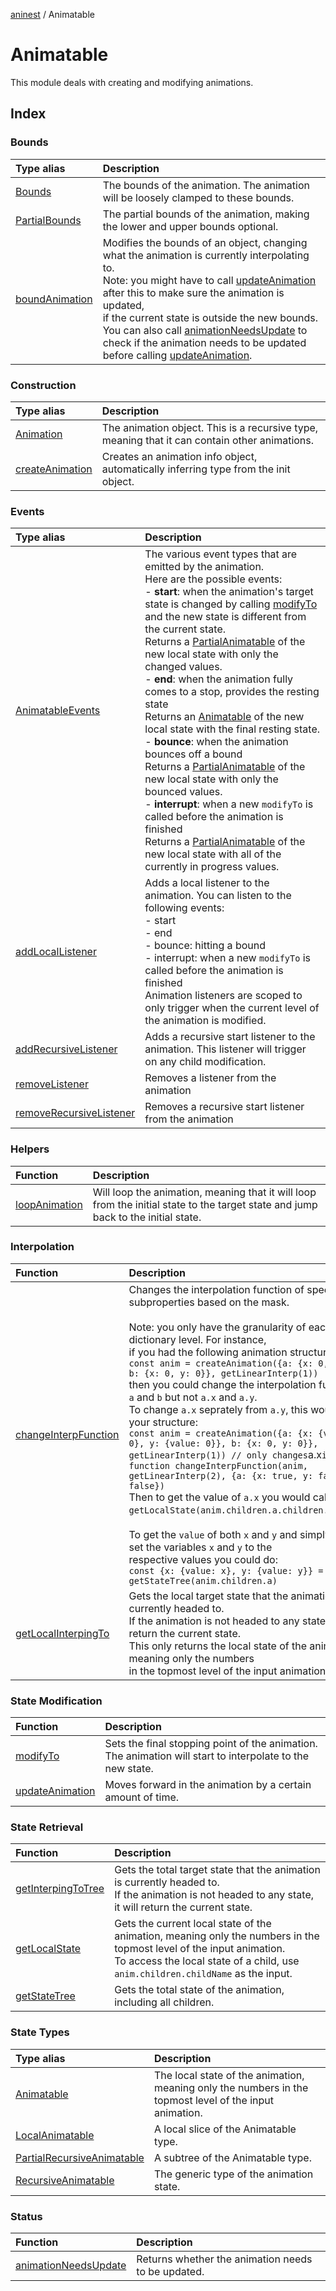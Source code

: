 [aninest](../index.md) / Animatable

# Animatable

This module deals with creating and modifying animations.

## Index

### Bounds

| Type alias | Description |
| :------ | :------ |
| [Bounds](type-aliases/Bounds.md) | The bounds of the animation. The animation will be loosely clamped to these bounds. |
| [PartialBounds](type-aliases/PartialBounds.md) | The partial bounds of the animation, making the lower and upper bounds optional. |
| [boundAnimation](functions/boundAnimation.md) | Modifies the bounds of an object, changing what the animation is currently interpolating to.<br />Note: you might have to call [updateAnimation](functions/updateAnimation.md) after this to make sure the animation is updated,<br />if the current state is outside the new bounds.<br />You can also call [animationNeedsUpdate](functions/animationNeedsUpdate.md) to check if the animation needs to be updated before calling [updateAnimation](functions/updateAnimation.md). |

### Construction

| Type alias | Description |
| :------ | :------ |
| [Animation](type-aliases/Animation.md) | The animation object. This is a recursive type, meaning that it can contain other animations. |
| [createAnimation](functions/createAnimation.md) | Creates an animation info object, automatically inferring type from the init object. |

### Events

| Type alias | Description |
| :------ | :------ |
| [AnimatableEvents](type-aliases/AnimatableEvents.md) | The various event types that are emitted by the animation.<br />Here are the possible events:<br />- **start**: when the animation's target state is changed by calling [modifyTo](functions/modifyTo.md)<br />and the new state is different from the current state.<br />Returns a [PartialAnimatable](type-aliases/LocalAnimatable.md) of the new local state with only the changed values.<br />- **end**: when the animation fully comes to a stop, provides the resting state<br />Returns an [Animatable](type-aliases/LocalAnimatable.md) of the new local state with the final resting state.<br />- **bounce**: when the animation bounces off a bound<br />Returns a [PartialAnimatable](type-aliases/LocalAnimatable.md) of the new local state with only the bounced values.<br />- **interrupt**: when a new `modifyTo` is called before the animation is finished<br />Returns a [PartialAnimatable](type-aliases/LocalAnimatable.md) of the new local state with all of the currently in progress values. |
| [addLocalListener](functions/addLocalListener.md) | Adds a local listener to the animation. You can listen to the following events:<br />- start<br />- end<br />- bounce: hitting a bound<br />- interrupt: when a new `modifyTo` is called before the animation is finished<br />Animation listeners are scoped to only trigger when the current level of the animation is modified. |
| [addRecursiveListener](functions/addRecursiveListener.md) | Adds a recursive start listener to the animation. This listener will trigger on any child modification. |
| [removeListener](functions/removeListener.md) | Removes a listener from the animation |
| [removeRecursiveListener](functions/removeRecursiveListener.md) | Removes a recursive start listener from the animation |

### Helpers

| Function | Description |
| :------ | :------ |
| [loopAnimation](functions/loopAnimation.md) | Will loop the animation, meaning that it will loop from the initial state to the target state and jump back to the initial state. |

### Interpolation

| Function | Description |
| :------ | :------ |
| [changeInterpFunction](functions/changeInterpFunction.md) | Changes the interpolation function of specific subproperties based on the mask.<br /><br />Note: you only have the granularity of each dictionary level. For instance,<br />if you had the following animation structure:<br />` const anim = createAnimation({a: {x: 0, y: 0}, b: {x: 0, y: 0}}, getLinearInterp(1)) `<br />then you could change the interpolation function of `a` and `b` but not `a.x` and `a.y`.<br />To change `a.x` seprately from `a.y`, this would be your structure:<br />` const anim = createAnimation({a: {x: {value: 0}, y: {value: 0}}, b: {x: 0, y: 0}}, getLinearInterp(1)) // only changes `a.x` interp function changeInterpFunction(anim, getLinearInterp(2), {a: {x: true, y: false}, b: false}) `<br />Then to get the value of `a.x` you would call `getLocalState(anim.children.a.children.x).value`.<br /><br />To get the `value` of both `x` and `y` and simply store set the variables `x` and `y` to the<br />respective values you could do:<br />` const {x: {value: x}, y: {value: y}} = getStateTree(anim.children.a) ` |
| [getLocalInterpingTo](functions/getLocalInterpingTo.md) | Gets the local target state that the animation is currently headed to.<br />If the animation is not headed to any state, it will return the current state.<br />This only returns the local state of the animation, meaning only the numbers<br />in the topmost level of the input animation. |

### State Modification

| Function | Description |
| :------ | :------ |
| [modifyTo](functions/modifyTo.md) | Sets the final stopping point of the animation.<br />The animation will start to interpolate to the new state. |
| [updateAnimation](functions/updateAnimation.md) | Moves forward in the animation by a certain amount of time. |

### State Retrieval

| Function | Description |
| :------ | :------ |
| [getInterpingToTree](functions/getInterpingToTree.md) | Gets the total target state that the animation is currently headed to.<br />If the animation is not headed to any state, it will return the current state. |
| [getLocalState](functions/getLocalState.md) | Gets the current local state of the animation, meaning only the numbers in the topmost level of the input animation.<br />To access the local state of a child, use `anim.children.childName` as the input. |
| [getStateTree](functions/getStateTree.md) | Gets the total state of the animation, including all children. |

### State Types

| Type alias | Description |
| :------ | :------ |
| [Animatable](type-aliases/Animatable.md) | The local state of the animation, meaning only the numbers in the topmost level of the input animation. |
| [LocalAnimatable](type-aliases/LocalAnimatable.md) | A local slice of the Animatable type. |
| [PartialRecursiveAnimatable](type-aliases/PartialRecursiveAnimatable.md) | A subtree of the Animatable type. |
| [RecursiveAnimatable](type-aliases/RecursiveAnimatable.md) | The generic type of the animation state. |

### Status

| Function | Description |
| :------ | :------ |
| [animationNeedsUpdate](functions/animationNeedsUpdate.md) | Returns whether the animation needs to be updated. |
